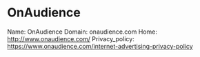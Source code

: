 
# OnAudience

Name: OnAudience
Domain: onaudience.com
Home: http://www.onaudience.com/
Privacy_policy: https://www.onaudience.com/internet-advertising-privacy-policy
